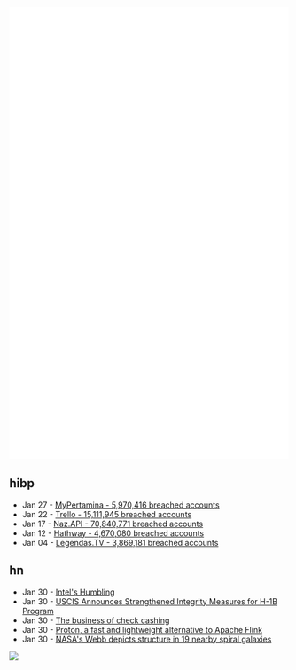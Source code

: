 ![Metrics](https://raw.githubusercontent.com/phixion/phixion/master/metrics.svg)

## hibp

<!--
for https://github.com/phixion/phixion/blob/main/.github/workflows/feeds.yml
-->
<!--START_SECTION:haveibeenpwnd-->
- Jan 27 - [MyPertamina - 5,970,416 breached accounts](https://haveibeenpwned.com/PwnedWebsites#MyPertamina)
- Jan 22 - [Trello - 15,111,945 breached accounts](https://haveibeenpwned.com/PwnedWebsites#Trello)
- Jan 17 - [Naz.API - 70,840,771 breached accounts](https://haveibeenpwned.com/PwnedWebsites#NazApi)
- Jan 12 - [Hathway - 4,670,080 breached accounts](https://haveibeenpwned.com/PwnedWebsites#Hathway)
- Jan 04 - [Legendas.TV - 3,869,181 breached accounts](https://haveibeenpwned.com/PwnedWebsites#LegendasTV)
<!--END_SECTION:haveibeenpwnd-->

## hn

<!--
for https://github.com/phixion/phixion/blob/main/.github/workflows/feeds.yml
-->
<!--START_SECTION:hn-->
- Jan 30 - [Intel's Humbling](https://stratechery.com/2024/intels-humbling/)
- Jan 30 - [USCIS Announces Strengthened Integrity Measures for H-1B Program](https://www.uscis.gov/newsroom/news-releases/uscis-announces-strengthened-integrity-measures-for-h-1b-program)
- Jan 30 - [The business of check cashing](https://www.bitsaboutmoney.com/archive/the-business-of-check-cashing/)
- Jan 30 - [Proton, a fast and lightweight alternative to Apache Flink](https://github.com/timeplus-io/proton)
- Jan 30 - [NASA's Webb depicts structure in 19 nearby spiral galaxies](https://webbtelescope.org/contents/news-releases/2024/news-2024-105?news=true)
<!--END_SECTION:hn-->

<!--
for https://yhype.me
-->
![](https://hit.yhype.me/github/profile?user_id=13013670)

